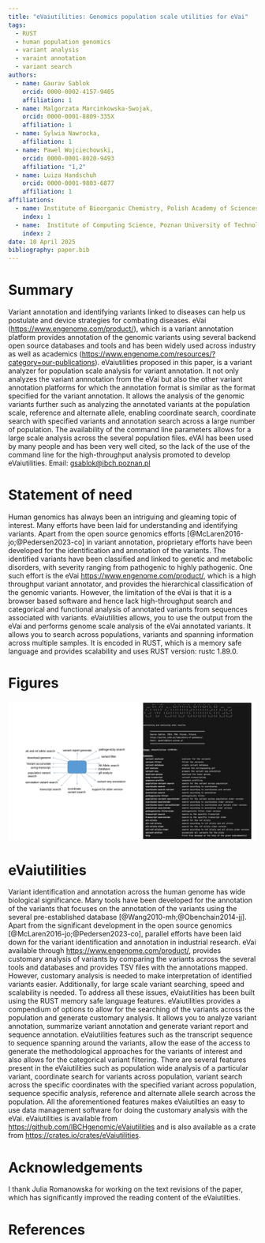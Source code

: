 ```yaml
---
title: "eVaiutilities: Genomics population scale utilities for eVai"
tags:
  - RUST
  - human population genomics
  - variant analysis
  - varaint annotation
  - variant search
authors:
  - name: Gaurav Sablok
    orcid: 0000-0002-4157-9405
    affiliation: 1
  - name: Malgorzata Marcinkowska-Swojak,
    orcid: 0000-0001-8809-335X
    affiliation: 1
  - name: Sylwia Nawrocka,
    affiliation: 1
  - name: Pawel Wojciechowski,
    orcid: 0000-0001-8020-9493
    affiliation: "1,2"
  - name: Luiza Handschuh
    orcid: 0000-0001-9803-6877
    affiliation: 1
affiliations:
  - name: Institute of Bioorganic Chemistry, Polish Academy of Sciences,Noskowskiego 12/14, 61-704, Poznan, Poland
    index: 1
  - name:  Institute of Computing Science, Poznan University of Technology,60-965 Poznan, Poland
    index: 2
date: 10 April 2025
bibliography: paper.bib
---
```


# Summary
Variant annotation and identifying variants linked to diseases can help us postulate and device strategies for combating diseases. eVai (https://www.engenome.com/product/), which is a variant annotation platform provides annotation of the genomic variants using several backend open source databases and tools and has been widely used across industry as well as academics (https://www.engenome.com/resources/?category=our-publications). eVaiutilities proposed in this paper, is a variant analyzer for population scale analysis for variant annotation. It not only analyzes the variant annnotation from the eVai but also the other variant annotation platforms for which the annotation format is similar as the format specified for the variant annotation. It allows the analysis of the genomic variants further such as analyzing the annotated variants at the population scale, reference and alternate allele, enabling coordinate search, coordinate search with specified variants and annotation search across a large number of population. The availability of the command line parameters allows for a large scale analysis across the several population files. eVAI has been used by many people and has been very well cited, so the lack of the use of the command line for the high-throughput analysis promoted to develop eVaiutilities. Email: gsablok@ibch.poznan.pl

# Statement of need

Human genomics has always been an intriguing and gleaming topic of interest. Many efforts have been laid for understanding and identifying variants. Apart from the open source genomics efforts [@McLaren2016-jo;@Pedersen2023-co] in variant annotation, proprietary efforts have been developed for the identification and annotation of the variants. The identified variants have been classified and linked to genetic and metabolic disorders, with severity ranging from pathogenic to highly pathogenic. One such effort is the eVai https://www.engenome.com/product/, which is a high throughput variant annotator, and provides the hierarchical classification of the genomic variants. However, the limitation of the eVai is that it is a browser based software and hence lack high-throughput search and categorical and functional analysis of annotated variants from sequences associated with variants. eVaiutilities allows, you to use the output from the eVai and performs genome scale analysis of the eVai annotated variants. It allows you to search across populations, variants and spanning information across multiple samples. It is encoded in RUST, which is a memory safe language and provides scalability and uses RUST version: rustc 1.89.0.

# Figures
![Interface of eVaiutilities](eVaiutilities.png)

# eVaiutilities

Variant identification and annotation across the human genome has wide biological significance.  Many tools have been developed for the annotation of the variants that focuses on the annotation of the variants using the several pre-established database [@Wang2010-mh;@Obenchain2014-jj]. Apart from the significant development in the open source genomics [@McLaren2016-jo;@Pedersen2023-co], parallel efforts have been laid down for the variant identification and annotation in industrial research. eVai available through https://www.engenome.com/product/, provides customary analysis of variants by comparing the variants across the several tools and databases and provides TSV files with the annotations mapped. However, customary analysis is needed to make interpretation of identified variants easier. Additionally, for large scale variant searching, speed and scalability is needed. To address all these issues, eVaiutilities has been built using the RUST memory safe language features. eVaiutilities provides a compendium of options to allow for the searching of the variants across the population and generate customary analysis. It allows you to analyze variant annotation, summarize variant annotation and generate variant report and sequence annotation. eVaiutilities features such as the transcript sequence to sequence spanning around the variants, allow the ease of the access to generate the methodological approaches for the variants of interest and also allows for the categorical variant filtering. There are several features present in the eVaiutilities such as population wide analysis of a particular variant, coordinate search for variants across population, variant search across the specific coordinates with the specified variant across population, sequence specific analysis, reference and alternate allele search across the population. All the aforementioned features makes eVaiutilties an easy to use data management software for doing the customary analysis with the eVai. eVaiutilities is available from https://github.com/IBCHgenomic/eVaiutilities and is also available as a crate from https://crates.io/crates/eVaiutilities. 

# Acknowledgements

I thank Julia Romanowska for working on the text revisions of the paper, which has significantly improved the reading content of the eVaiutilties. 

# References

